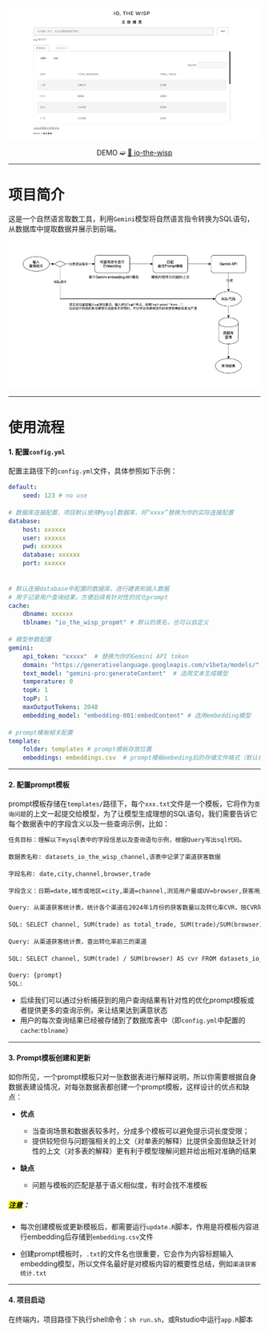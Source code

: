 <div align="center">

<p><a href="https://www.xiebro.cool/io-the-wisp/" target="_blank"><img src="static/demo.gif" alt="https://www.xiebro.cool/io-the-wisp/" /></a></p>

DEMO ➫ [🔗 io-the-wisp](https://www.xiebro.cool/io-the-wisp/)

</div>

---

# 项目简介
这是一个自然语言取数工具，利用`Gemini`模型将自然语言指令转换为SQL语句，从数据库中提取数据并展示到前端。

![](static/framework.jpg)

---

# 使用流程

#### 1. 配置`config.yml`
配置主路径下的`config.yml`文件，具体参照如下示例：

```yaml
default:
    seed: 123 # no use

# 数据库连接配置，项目默认使用Mysql数据库，将“xxxx”替换为你的实际连接配置
database:
    host: xxxxxx 
    user: xxxxxx
    pwd: xxxxxx
    database: xxxxxx
    port: xxxxxx
    

# 默认连接database中配置的数据库，进行建表和插入数据
# 用于记录用户查询结果，方便后续有针对性的优化prompt
cache:
    dbname: xxxxxx
    tblname: "io_the_wisp_propmt" # 默认的表名，也可以自定义

# 模型参数配置
gemini:
    api_token: "xxxxx"  # 替换为你的Gemini API token
    domain: "https://generativelanguage.googleapis.com/v1beta/models/"  # Gemini接口
    text_model: "gemini-pro:generateContent"  # 选用文本生成模型
    temperature: 0
    topK: 1
    topP: 1
    maxOutputTokens: 2048
    embedding_model: "embedding-001:embedContent" # 选用embedding模型
    
# prompt模板相关配置
template:
    folder: templates # prompt模板存放位置
    embeddings: embeddings.csv  # prompt模板embeding后的存储文件格式（默认在主目录）

```

---

#### 2. 配置prompt模板
prompt模板存储在`templates/`路径下，每个`xxx.txt`文件是一个模板，它将作为`查询问题`的上文一起提交给模型，为了让模型生成理想的SQL语句，我们需要告诉它每个数据表中的字段含义以及一些查询示例，比如：
```txt
任务目标：理解以下mysql表中的字段信息以及查询语句示例，根据Query写出sql代码。

数据表名称: datasets_io_the_wisp_channel,该表中记录了渠道获客数据

字段名称: date,city,channel,browser,trade

字段含义：日期=date,城市或地区=city,渠道=channel,浏览用户量或UV=browser,获客用户量或支付用户量=trade

Query: 从渠道获客统计表，统计各个渠道在2024年1月份的获客数量以及转化率CVR，按CVR降序排序

SQL: SELECT channel, SUM(trade) as total_trade, SUM(trade)/SUM(browser) AS cvr FROM datasets_io_the_wisp_channel WHERE date >= '2024-01-01' and date <= '2024-01-31'  GROUP BY channel ORDER BY SUM(trade)/SUM(browser)  DESC;

Query: 从渠道获客统计表，查出转化率前三的渠道

SQL: SELECT channel, SUM(trade) / SUM(browser) AS cvr FROM datasets_io_the_wisp_channel GROUP BY channel ORDER BY SUM(trade) / SUM(browser) DESC LIMIT 3;

Query: {prompt}
SQL: 
```
- 后续我们可以通过分析捕获到的用户查询结果有针对性的优化prompt模板或者提供更多的查询示例，来让结果达到满意状态
- 用户的每次查询结果已经被存储到了数据库表中（即`config.yml`中配置的`cache`:`tblname`）

---

#### 3. Prompt模板创建和更新
如你所见，一个prompt模板只对一张数据表进行解释说明，所以你需要根据自身数据表建设情况，对每张数据表都创建一个prompt模板，这样设计的优点和缺点：  

- **优点**
  - 当查询场景和数据表较多时，分成多个模板可以避免提示词长度受限；
  - 提供较短但与问题强相关的上文（对单表的解释）比提供全面但缺乏针对性的上文（对多表的解释）更有利于模型理解问题并给出相对准确的结果
  
- **缺点**
  - 问题与模板的匹配是基于语义相似度，有时会找不准模板
  
##### <mark>注意</mark>：
  
- 每次创建模板或更新模板后，都需要运行`update.R`脚本，作用是将模板内容进行embedding后存储到`embedding.csv`文件

- 创建prompt模板时，`.txt`的文件名也很重要，它会作为内容标题输入embedding模型，所以文件名最好是对模板内容的概要性总结，例如`渠道获客统计.txt`


---

#### 4. 项目启动
在终端内，项目路径下执行shell命令：`sh run.sh`，或Rstudio中运行`app.R`脚本
